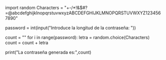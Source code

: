 import random
Characters = "+-/*!&$#?=@abcdefghijklnopqrstuvwxyzABCDEFGHIJKLMNOPQRSTUVWXYZ1234567890"

password = int(input("Introduce la longitud de la contraseña: "))

count = ""
for i in range(password):
    letra = random.choice(Characters)
    count = count + letra
    
print("La contraseña generada es:",count)


